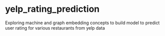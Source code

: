 # yelp_rating_prediction
 Exploring machine and graph embedding concepts to build model to predict user rating for various restaurants from yelp data

